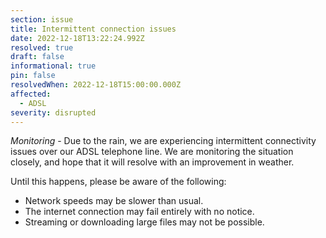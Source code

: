 ```yaml
---
section: issue
title: Intermittent connection issues
date: 2022-12-18T13:22:24.992Z
resolved: true
draft: false
informational: true
pin: false
resolvedWhen: 2022-12-18T15:00:00.000Z
affected:
  - ADSL
severity: disrupted
---
```

*Monitoring* - Due to the rain, we are experiencing intermittent connectivity issues over our ADSL telephone line.
We are monitoring the situation closely, and hope that it will resolve with an improvement in weather.

U﻿ntil this happens, please be aware of the following:

* N﻿etwork speeds may be slower than usual.
* T﻿he internet connection may fail entirely with no notice.
* S﻿treaming or downloading large files may not be possible.